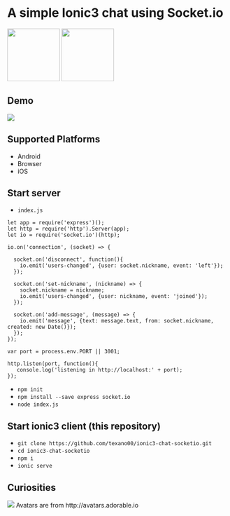 # A simple Ionic3 chat using Socket.io

<p>
  <img height="120px" src="https://ionicacademy.com/wp-content/uploads/2017/06/ionic-logo-portrait.png">
  <img height="120px" src="https://cdn-images-1.medium.com/max/1600/1*tOitxCwTNcS3ESstLylmtg.png">
</p>

## Demo
<img src="https://media.giphy.com/media/Y4qvAWwJPxN87YsKC4/giphy.gif">

## Supported Platforms
* Android
* Browser
* iOS

## Start server
* `index.js`
``` 
let app = require('express')();
let http = require('http').Server(app);
let io = require('socket.io')(http);
 
io.on('connection', (socket) => {
  
  socket.on('disconnect', function(){
    io.emit('users-changed', {user: socket.nickname, event: 'left'});   
  });
 
  socket.on('set-nickname', (nickname) => {
    socket.nickname = nickname;
    io.emit('users-changed', {user: nickname, event: 'joined'});    
  });
  
  socket.on('add-message', (message) => {
    io.emit('message', {text: message.text, from: socket.nickname, created: new Date()});    
  });
});
 
var port = process.env.PORT || 3001;
 
http.listen(port, function(){
   console.log('listening in http://localhost:' + port);
});
```

* `npm init`
* `npm install --save express socket.io`
* `node index.js`

## Start ionic3 client (this repository)
* `git clone https://github.com/texano00/ionic3-chat-socketio.git`
* `cd ionic3-chat-socketio`
* `npm i`
* `ionic serve`

## Curiosities
<img src="https://api.adorable.io/avatars/100/cazzo.png"> 
Avatars are from http://avatars.adorable.io
